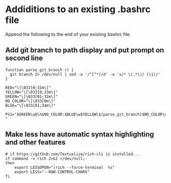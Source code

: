 # Addiditions to an existing .bashrc file

Append the following to the end of your existing bashrc file.

## Add git branch to path display and put prompt on second line
```
function parse_git_branch () {
  git branch 2> /dev/null | sed -e '/^[^*]/d' -e 's/* \(.*\)/ (\1)/'
}

RED="\[\033[0;31m\]"
YELLOW="\[\033[0;33m\]"
GREEN="\[\033[01;32m\]"
NO_COLOR="\[\033[0m\]"
BLUE="\[\033[01;34m\]"

PS1="$GREEN\u@\h$NO_COLOR:$BLUE\w$YELLOW\$(parse_git_branch)$NO_COLOR\n\$ "
```

## Make less have automatic syntax highlighting and other features
```
# if https://github.com/Textualize/rich-cli is installed...
if command -v rich 2>&1 >/dev/null;
then
    export LESSOPEN="|rich --force-terminal  %s"
    export LESS="--RAW-CONTROL-CHARS"
fi
```
